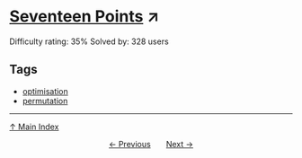 # [Seventeen Points](https://projecteuler.net/problem=794) ↗️

Difficulty rating: 35%
Solved by: 328 users
## Tags

- [optimisation](../tags/optimisation.md)
- [permutation](../tags/permutation.md)



---

[↑ Main Index](../README.md)


<div align=center><a href='793.md'>← Previous</a> &nbsp;&nbsp; &nbsp;&nbsp;  <a href='795.md'>Next →</a></div>

